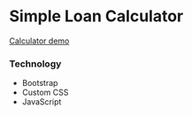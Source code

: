 # Simple Loan Calculator

[Calculator demo](http://faisalcep.github.io/simple-loan-calculator)

### Technology

- Bootstrap
- Custom CSS
- JavaScript
